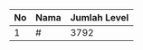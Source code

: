 | No | Nama            | Jumlah Level |
|----|-----------------|--------------|
| 1  | #    |    3792        |
